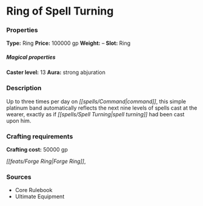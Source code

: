 ﻿---
Title: "Ring of Spell Turning"
Type: "Ring"
Price: "100000 gp"
Weight: "–"
Slot: "Ring"
Caster level: "13"
Aura: "strong abjuration"
Description: |
  "Up to three times per day on command, this simple platinum band automatically reflects the next nine levels of spells cast at the wearer, exactly as if _spell turning_ had been cast upon him."
Crafting cost: "50000 gp"
Sources: "['Core Rulebook', 'Ultimate Equipment']"
---

# Ring of Spell Turning

### Properties

**Type:** Ring **Price:** 100000 gp **Weight:** – **Slot:** Ring

##### Magical properties

**Caster level:** 13 **Aura:** strong abjuration

### Description

Up to three times per day on _[[spells/Command|command]]_, this simple platinum band automatically reflects the next nine levels of spells cast at the wearer, exactly as if _[[spells/Spell Turning|spell turning]]_ had been cast upon him.

### Crafting requirements

**Crafting cost:** 50000 gp

_[[feats/Forge Ring|Forge Ring]]_,

### Sources

* Core Rulebook
* Ultimate Equipment